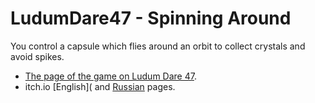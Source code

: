 # LudumDare47 - Spinning Around

You control a capsule which flies around an orbit to collect crystals and avoid spikes.

* [The page of the game on Ludum Dare 47](https://ldjam.com/events/ludum-dare/47/spinning-around).
* itch.io [English]( and [Russian](https://m039.itch.io/ld47-spinning-around-indikator) pages.
